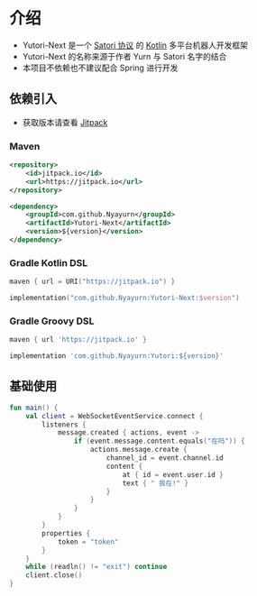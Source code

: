 # 介绍

- Yutori-Next 是一个 [Satori 协议](https://satori.chat) 的 [Kotlin](https://kotlinlang.org) 多平台机器人开发框架
- Yutori-Next 的名称来源于作者 Yurn 与 Satori 名字的结合
- 本项目不依赖也不建议配合 Spring 进行开发

## 依赖引入

- 获取版本请查看 [Jitpack](https://jitpack.io/#Nyayurn/Yutori-Next)

### Maven

```xml
<repository>
    <id>jitpack.io</id>
    <url>https://jitpack.io</url>
</repository>
```

```xml
<dependency>
    <groupId>com.github.Nyayurn</groupId>
    <artifactId>Yutori-Next</artifactId>
    <version>${version}</version>
</dependency>
```

### Gradle Kotlin DSL

```kotlin
maven { url = URI("https://jitpack.io") }
```

```kotlin
implementation("com.github.Nyayurn:Yutori-Next:$version")
```

### Gradle Groovy DSL


```groovy
maven { url 'https://jitpack.io' }
```

```groovy
implementation 'com.github.Nyayurn:Yutori:${version}'
```

## 基础使用

```kotlin
fun main() {
    val client = WebSocketEventService.connect {
        listeners {
            message.created { actions, event ->
                if (event.message.content.equals("在吗")) {
                    actions.message.create {
                        channel_id = event.channel.id
                        content {
                            at { id = event.user.id }
                            text { " 我在!" }
                        }
                    }
                }
            }
        }
        properties {
            token = "token"
        }
    }
    while (readln() != "exit") continue
    client.close()
}
```